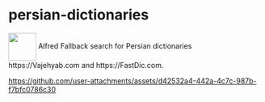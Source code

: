 # persian-dictionaries

<img src="https://github.com/user-attachments/assets/c243d8c3-4295-42d1-a136-2bf39e41055b" width="55px" align="absmiddle">
Alfred Fallback search for Persian dictionaries https://Vajehyab.com and https://FastDic.com.





https://github.com/user-attachments/assets/d42532a4-442a-4c7c-987b-f7bfc0786c30

